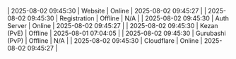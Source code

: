 | 2025-08-02 09:45:30 | Website | Online | 2025-08-02 09:45:27 |
| 2025-08-02 09:45:30 | Registration | Offline | N/A |
| 2025-08-02 09:45:30 | Auth Server | Online | 2025-08-02 09:45:27 |
| 2025-08-02 09:45:30 | Kezan (PvE) | Offline | 2025-08-01 07:04:05 |
| 2025-08-02 09:45:30 | Gurubashi (PvP) | Offline | N/A |
| 2025-08-02 09:45:30 | Cloudflare | Online | 2025-08-02 09:45:27 |
